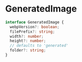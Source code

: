 # GeneratedImage

```typescript
interface GeneratedImage {
  webpVersion?: boolean;
  filePrefix?: string;
  width?: number;
  height?: number;
  // defaults to 'generated'
  folder?: string;
}
```